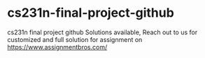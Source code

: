 # cs231n-final-project-github
cs231n final project github Solutions available, Reach out to us for customized and full solution for assignment on  https://www.assignmentbros.com/
